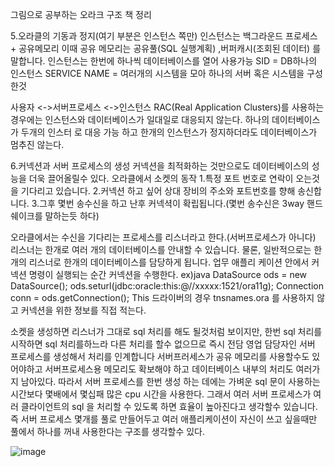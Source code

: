 그림으로 공부하는 오라크 구조 책 정리


5.오라클의 기동과 정지(여기 부분은 인스턴스 쪽만)
인스턴스는 백그라운드 프로세스 + 공유메모리 이때 공유 메모리는 공유풀(SQL 실행계획) ,버퍼캐시(조회된 데이터) 를 말합니다.
인스턴스는 한번에 하나씩 데이터베이스를 열어 사용가능
SID = DB하나의 인스턴스
SERVICE NAME = 여러개의 시스템을 모아 하나의 서버 혹은 시스템을 구성한것

사용자 <->서버프로세스 <->인스턴스
RAC(Real Application Clusters)를 사용하는 경우에는 인스턴스와 데이터베이스가 일대일로 대응되지 않는다.
하나의 데이터베이스가 두개의 인스터 로 대응 가능 하고 한개의 인스턴스가 정지하더라도 데이터베이스가 멈추진 않는다. 

6.커넥션과 서버 프로세스의 생성
커넥션을 최적화하는 것만으로도 데이터베이스의 성능을 더욱 끌어올릴수 있다.
오라클에서 소켓의 동작
1.특정 포트 번호로 연락이 오는것을 기다리고 있습니다.
2.커넥션 하고 싶어 상대 장비의 주소와 포트번호를 향해 송신합니다.
3.그후 몇번 송수신을 하고 난후 커넥셕이 확립됩니다.(몇번 송수신은 3way 핸드쉐이크를 말하는듯 하다)

오라클에서는 수신을 기다리는 프로세스를 리스너라고 한다.(서버프로세스가 아니다)
리스너는 한개로 여러 개의 데이터베이스를 안내할 수 있습니다. 물론, 일반적으로는 한개의 리스너로 한개의 데이터베이스를 담당하게 됩니다.
업무 애플리 케이션 안에서 커넥션 명령이 실행되는 순간 커넥션을 수행한다.
ex)java
DataSource ods = new DataSource();
ods.seturl(jdbc:oracle:this:@//xxxxx:1521/ora11g);
Connection conn = ods.getConnection();
This 드라이버의 경우 tnsnames.ora 를 사용하지 않고 커넥션을 위한 정보를 직접 적는다.

소켓을 생성하면 리스너가 그대로 sql 처리를 해도 될것처럼 보이지만, 한번 sql 처리를 시작하면
sql 처리를하느라 다른 처리를 할수 없으므로 즉시 전담 영업 담당자인 서버 프로세스를 생성해서 처리를 인계합니다
서버프러세스가 공유 메모리를 사용할수도 있어야하고 서버프로세스용 메모리도 확보해야 하고 데이터베이스 내부의 처리도 여러가지 남아있다.
따라서 서버 프로세스를 한번 생성 하는 데에는 가벼운  sql 문이 사용하는 시간보다 몇배에서 몇십패 많은 cpu 시간을 사용한다.
그래서 여러 서버 프로세스가 여러 클라이언트의 sql 을 처리할 수 있도록 하면 효율이 높아진다고 생각할수 있습니다. 즉 서버 프로세스
몇개를 풀로 만들어두고 여러 애플리케이션이 자신이 쓰고 싶을때만 풀에서 하나를 꺼내 사용한다는 구조를 생각할수 있다.


![image](https://user-images.githubusercontent.com/40969203/112471924-d9ee5300-8daf-11eb-8c99-8a3e1ca3ee55.png)

            
            

